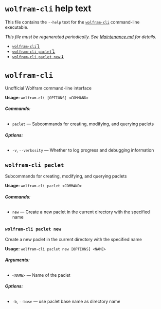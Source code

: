 # `wolfram-cli` help text

This file contains the `--help` text for the [`wolfram-cli`](../README.md)
command-line executable.

*This file must be regenerated periodically. See [Maintenance.md](./Maintenance.md) for details.*


<!-- BEGIN AUTOGENERATED CONTENT -->

<div style="background: light-gray"><ul>
<li><a href="#wolfram-cli"><code>wolfram-cli</code>↴</a></li>
<li><a href="#wolfram-cli-paclet"><code>wolfram-cli paclet</code>↴</a></li>
<li><a href="#wolfram-cli-paclet-new"><code>wolfram-cli paclet new</code>↴</a></li>
</ul></div>

# `wolfram-cli`

Unofficial Wolfram command-line interface

**Usage:** `wolfram-cli [OPTIONS] <COMMAND>`

###### **Commands:**

* `paclet` — Subcommands for creating, modifying, and querying paclets

###### **Options:**

* `-v`, `--verbosity` — Whether to log progress and debugging information



## `wolfram-cli paclet`

Subcommands for creating, modifying, and querying paclets

**Usage:** `wolfram-cli paclet <COMMAND>`

###### **Commands:**

* `new` — Create a new paclet in the current directory with the specified name



### `wolfram-cli paclet new`

Create a new paclet in the current directory with the specified name

**Usage:** `wolfram-cli paclet new [OPTIONS] <NAME>`

###### **Arguments:**

* `<NAME>` — Name of the paclet

###### **Options:**

* `-b`, `--base` — use paclet base name as directory name




